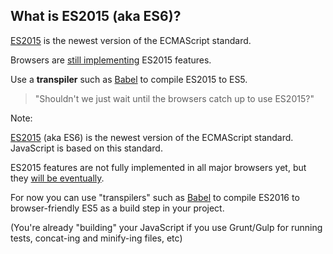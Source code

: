 ##  What is ES2015 (aka ES6)?

[ES2015](https://babeljs.io/docs/learn-es2015/) is the newest version of the ECMAScript standard.

Browsers are [still implementing](http://kangax.github.io/compat-table/es6/) ES2015 features.

Use a __transpiler__ such as [Babel](https://babeljs.io/) to compile ES2015 to ES5.

> "Shouldn't we just wait until the browsers catch up to use ES2015?"



Note:

[ES2015](https://babeljs.io/docs/learn-es2015/) (aka ES6) is the newest version of the ECMAScript standard. JavaScript is based on this standard.

ES2015 features are not fully implemented in all major browsers yet, but they [will be eventually](http://kangax.github.io/compat-table/es6/).

For now you can use "transpilers" such as [Babel](https://babeljs.io/) to compile ES2016 to browser-friendly ES5 as a build step in your project.

(You're already "building" your JavaScript if you use Grunt/Gulp for running tests, concat-ing and minify-ing files, etc)
